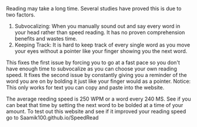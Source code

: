 Reading may take a long time. Several studies have proved this is due to two factors. 

1) Subvocalizing: When you manually sound out and say every word in your head rather than speed reading. It has no proven comprehension benefits and wastes time.
2) Keeping Track: It is hard to keep track of every single word as you move your eyes without a pointer like your finger showing you the next word.

This fixes the first issue by forcing you to go at a fast pace so you don't have enough time to subvocalize as you can choose your own reading speed. 
It fixes the second issue by constantly giving you a reminder of the word you are on by bolding it just like your finger would as a pointer. 
Notice: This only works for text you can copy and paste into the website. 

The average reeding speed is 250 WPM or a word every 240 MS. See if you can beat that time by setting the next word to be bolded at a time of your amount. 
To test out this website and see if it improved your reading speed go to Saamik100.github.io/SpeedRead
